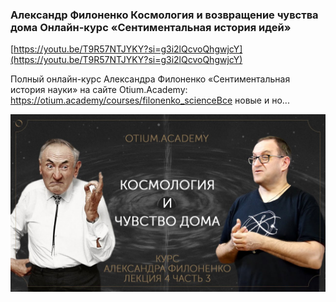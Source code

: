 
### Александр Филоненко Космология и возвращение чувства дома Онлайн-курс «Сентиментальная история идей»



[https://youtu.be/T9R57NTJYKY?si=g3i2lQcvoQhgwjcY](https://youtu.be/T9R57NTJYKY?si=g3i2lQcvoQhgwjcY)


Полный онлайн-курс Александра Филоненко «Сентиментальная история науки» на сайте Otium.Academy: https://otium.academy/courses/filonenko_scienceВсе новые и но...


![1695180431_aleksandr-filonenko-kosmologiia-_T9R57NTJYKY.jpg](1695180431_aleksandr-filonenko-kosmologiia-_T9R57NTJYKY.jpg)
